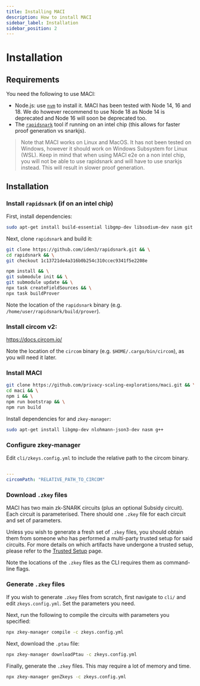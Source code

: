 ```yaml
---
title: Installing MACI
description: How to install MACI
sidebar_label: Installation
sidebar_position: 2
---
```



# Installation

## Requirements

You need the following to use MACI:

- Node.js: use [`nvm`](https://github.com/nvm-sh/nvm) to install it. MACI has
  been tested with Node 14, 16 and 18. We do however recommend to use Node 18 as Node 14 is deprecated and Node 16 will soon be deprecated too. 
- The [`rapidsnark`](https://github.com/iden3/rapidsnark) tool if running on an intel chip (this allows for faster proof generation vs snarkjs).

> Note that MACI works on Linux and MacOS. It has not been tested on Windows, however it should work on Windows Subsystem for Linux (WSL). Keep in mind that when using MACI e2e on a non intel chip, you will not be able to use rapidsnark and will have to use snarkjs instead. This will result in slower proof generation.

## Installation

### Install `rapidsnark` (if on an intel chip)

First, install dependencies:

```bash
sudo apt-get install build-essential libgmp-dev libsodium-dev nasm git
```

Next, clone `rapidsnark` and build it:

```bash
git clone https://github.com/iden3/rapidsnark.git && \
cd rapidsnark && \
git checkout 1c13721de4a316b0b254c310ccec9341f5e2208e

npm install && \
git submodule init && \
git submodule update && \
npx task createFieldSources && \
npx task buildProver
```

Note the location of the `rapidsnark` binary (e.g.
`/home/user/rapidsnark/build/prover`).

### Install circom v2:

https://docs.circom.io/

Note the location of the `circom` binary (e.g. `$HOME/.cargo/bin/circom`), as you will need it later.

### Install MACI

```bash
git clone https://github.com/privacy-scaling-explorations/maci.git && \
cd maci && \
npm i && \
npm run bootstrap && \
npm run build
```

<!--  check if these are needed on a fresh ubuntu VM -->
Install dependencies for and `zkey-manager`:

```bash
sudo apt-get install libgmp-dev nlohmann-json3-dev nasm g++
```

### Configure zkey-manager

Edit `cli/zkeys.config.yml` to include the relative path to the
circom binary.

```yml

---
circomPath: "RELATIVE_PATH_TO_CIRCOM"
```

### Download `.zkey` files

MACI has two main zk-SNARK circuits (plus an optional Subsidy circuit). Each circuit is parameterised. There should one
`.zkey` file for each circuit and set of parameters.

Unless you wish to generate a fresh set of `.zkey` files, you should obtain
them from someone who has performed a multi-party trusted setup for said
circuits. For more details on which artifacts have undergone a trusted setup, please refer to the [Trusted Setup](https://maci.pse.dev/docs/trusted-setup) page.

Note the locations of the `.zkey` files as the CLI requires them as
command-line flags.

### Generate `.zkey` files

If you wish to generate `.zkey` files from scratch, first navigate to `cli/`
and edit `zkeys.config.yml`. Set the parameters you need.

Next, run the following to compile the circuits with parameters you specified:

```bash
npx zkey-manager compile -c zkeys.config.yml
```

Next, download the `.ptau` file:

```bash
npx zkey-manager downloadPtau -c zkeys.config.yml
```

Finally, generate the `.zkey` files. This may require a lot of memory and time.

```bash
npx zkey-manager genZkeys -c zkeys.config.yml
```
